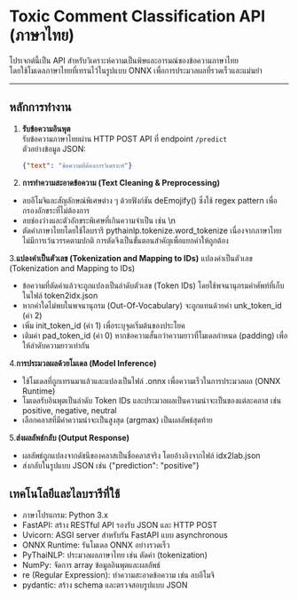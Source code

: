 # Toxic Comment Classification API (ภาษาไทย)

โปรเจกต์นี้เป็น API สำหรับวิเคราะห์ความเป็นพิษและอารมณ์ของข้อความภาษาไทย  
โดยใช้โมเดลภาษาไทยที่เทรนไว้ในรูปแบบ ONNX เพื่อการประมวลผลที่รวดเร็วและแม่นยำ

---

## หลักการทำงาน

1. **รับข้อความอินพุต**  
   รับข้อความภาษาไทยผ่าน HTTP POST API ที่ endpoint `/predict`  
   ตัวอย่างข้อมูล JSON:  
   ```json
   {"text": "ข้อความที่ต้องการวิเคราะห์"}
2. **การทำความสะอาดข้อความ (Text Cleaning & Preprocessing)**
- ลบอีโมจิและสัญลักษณ์พิเศษต่าง ๆ ด้วยฟังก์ชัน deEmojify() ซึ่งใช้ regex pattern เพื่อกรองอักขระที่ไม่ต้องการ
- ลบช่องว่างและตัวอักขระพิเศษที่เกินความจำเป็น เช่น \n
- ตัดคำภาษาไทยโดยใช้ไลบรารี pythainlp.tokenize.word_tokenize เนื่องจากภาษาไทยไม่มีการเว้นวรรคตามปกติ การตัดจึงเป็นขั้นตอนสำคัญเพื่อแยกคำให้ถูกต้อง

3.**แปลงคำเป็นตัวเลข (Tokenization and Mapping to IDs)**
แปลงคำเป็นตัวเลข (Tokenization and Mapping to IDs)
- ข้อความที่ตัดคำแล้วจะถูกแปลงเป็นลำดับตัวเลข (Token IDs) โดยใช้พจนานุกรมคำศัพท์ที่เก็บในไฟล์ token2idx.json
- หากคำใดไม่พบในพจนานุกรม (Out-Of-Vocabulary) จะถูกแทนด้วยค่า unk_token_id (ค่า 2)
- เพิ่ม init_token_id (ค่า 1) เพื่อระบุจุดเริ่มต้นของประโยค
- เติมค่า pad_token_id (ค่า 0) หากข้อความสั้นกว่าความยาวที่โมเดลกำหนด (padding) เพื่อให้ลำดับความยาวเท่ากัน

4.**การประมวลผลด้วยโมเดล (Model Inference)**
- ใช้โมเดลที่ถูกเทรนมาแล้วและแปลงเป็นไฟล์ .onnx เพื่อความเร็วในการประมวลผล (ONNX Runtime)
- โมเดลรับอินพุตเป็นลำดับ Token IDs และประมวลผลเป็นความน่าจะเป็นของแต่ละคลาส เช่น positive, negative, neutral
- เลือกคลาสที่มีค่าความน่าจะเป็นสูงสุด (argmax) เป็นผลลัพธ์สุดท้าย

5.**ส่งผลลัพธ์กลับ (Output Response)**
- ผลลัพธ์ถูกแปลงจากดัชนีของคลาสเป็นชื่อคลาสจริง โดยอ้างอิงจากไฟล์ idx2lab.json
- ส่งกลับในรูปแบบ JSON เช่น {"prediction": "positive"}


## เทคโนโลยีและไลบรารีที่ใช้
- ภาษาโปรแกรม: Python 3.x
- FastAPI: สร้าง RESTful API รองรับ JSON และ HTTP POST
- Uvicorn: ASGI server สำหรับรัน FastAPI แบบ asynchronous
- ONNX Runtime: รันโมเดล ONNX อย่างรวดเร็ว
- PyThaiNLP: ประมวลผลภาษาไทย เช่น ตัดคำ (tokenization)
- NumPy: จัดการ array ข้อมูลอินพุตและผลลัพธ์
- re (Regular Expression): ทำความสะอาดข้อความ เช่น ลบอีโมจิ
- pydantic: สร้าง schema และตรวจสอบรูปแบบ JSON


